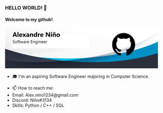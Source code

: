 ### HELLO WORLD! 👋
#### Welcome to my github!
![Welcome to my github!](https://github.com/AlexxNino/AlexxNino/blob/master/GithubBanner.png)

- 🎓  I'm an aspiring Software Engineer majoring in Computer Science.
<ul>
<li>📫  How to reach me:
<li>  Email: Alex.nino1234@gmail.com
<li>  Discord: Niño#3134
<li>  Skills: Python / C++ / SQL 


<!--
**AlexxNino/AlexxNino** is a ✨ _special_ ✨ repository because its `README.md` (this file) appears on your GitHub profile.

Here are some ideas to get you started:

- 🔭 I’m currently working on ...
- 🌱 I’m currently learning ...
- 👯 I’m looking to collaborate on ...
- 🤔 I’m looking for help with ...
- 💬 Ask me about ...
- 📫 How to reach me: ...
- 😄 Pronouns: ...
- ⚡ Fun fact: ...
-->
